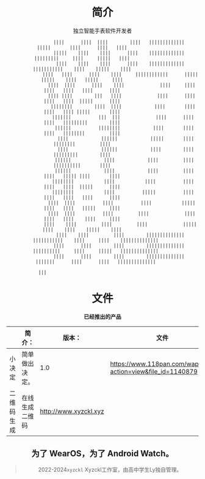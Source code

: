 <header>

<!--
  <<< Author notes: Course header >>>
  Include a 1280×640 image, course title in sentence case, and a concise description in emphasis.
  In your repository settings: enable template repository, add your 1280×640 social image, auto delete head branches.
  Add your open source license, GitHub uses MIT license.
-->

# 简介
独立智能手表软件开发者
                                                                                                                        
                                                                                                                        
                                                                                                                        
                                                                                                                        
                                                                                                                        
                                                                                                                        
                                                                                                                        
                                                                                                                        
                ||||      ||||  ||||        ||||   |||||||||||||        |||||       ||||      ||||   ||||               
                |||||    ||||    ||||      ||||    |||||||||||||      |||||||||     ||||     |||||   ||||               
                 ||||    ||||    ||||      ||||    |||||||||||||     |||||||||||    ||||    |||||    ||||               
                 ||||   ||||      ||||    ||||     ||||||||||||      ||||| |||||    ||||   |||||     ||||               
                  ||||  ||||      ||||    ||||             ||||     ||||     ||||   ||||   ||||      ||||               
                  |||| ||||        |||   ||||             ||||      ||||     ||||   ||||  |||||      ||||               
                   ||||||||        ||||  ||||            ||||       ||||     ||||   |||| |||||       ||||               
                   |||||||          |||  |||             ||||      ||||      ||||   |||||||||        ||||               
                    ||||||          ||||||||            ||||       ||||      ||||   ||||||||         ||||               
                     ||||            ||||||            |||||       ||||             ||||||||         ||||               
                     ||||            ||||||            ||||        ||||             |||||||||        ||||               
                    ||||||            ||||            ||||         ||||             ||||||||||       ||||               
                    ||||||            ||||            ||||         ||||      ||||   ||||| ||||       ||||               
                   ||||||||           ||||           ||||          ||||      ||||   ||||  |||||      ||||               
                   ||||||||           ||||          |||||          ||||      ||||   ||||   ||||      ||||               
                  ||||  ||||          ||||          ||||           |||||     ||||   ||||   |||||     ||||               
                  ||||  ||||          ||||         ||||             ||||     ||||   ||||    ||||     ||||               
                 ||||    ||||         ||||         ||||             |||||   ||||    ||||    |||||    ||||               
                 ||||    ||||         ||||        ||||||||||||||     |||||||||||    ||||     ||||    ||||||||||||||     
                ||||      ||||        ||||        ||||||||||||||     ||||||||||     ||||     |||||   ||||||||||||||     
                ||||      ||||        ||||        ||||||||||||||       |||||||      ||||      ||||   ||||||||||||||     
                                                                         |||                                            
                                                                                                                        
                                                                                                                        


# 文件
**已经推出的产品**

|                |简介：                          |版本：                        |文件
|----------------|-------------------------------|-----------------------------|-----------------------------|
|小决定           |简单做出决定。                    |1.0                     |https://www.118pan.com/wap.php?action=view&file_id=1140879
|二维码生成        |在线生成二维码                      |http://www.xyzckl.xyz                           |





## 为了 WearOS，为了 Android Watch。

> 2022-2024`xyzckl`
Xyzckl工作室，由高中学生Ly独自管理。
